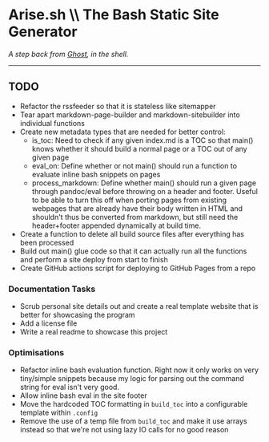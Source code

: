 # Arise.sh \\\ The Bash Static Site Generator
*A step back from [Ghost](https://ghost.org/), in the shell.*

---

## TODO
- Refactor the rssfeeder so that it is stateless like sitemapper
- Tear apart markdown-page-builder and markdown-sitebuilder into individual functions
- Create new metadata types that are needed for better control:
    - is_toc: Need to check if any given index.md is a TOC so that main() knows whether it should build a normal page or a TOC out of any given page
    - eval_on: Define whether or not main() should run a function to evaluate inline bash snippets on pages
    - process_markdown: Define whether main() should run a given page through pandoc/eval before throwing on a header and footer. Useful to be able to turn this off when porting pages from existing webpages that are already have their body written in HTML and shouldn't thus be converted from markdown, but still need the header+footer appended dynamically at build time.
- Create a function to delete all build source files after everything has been processed
- Build out main() glue code so that it can actually run all the functions and perform a site deploy from start to finish
- Create GitHub actions script for deploying to GitHub Pages from a repo

### Documentation Tasks
- Scrub personal site details out and create a real template website that is better for showcasing the program
- Add a license file
- Write a real readme to showcase this project

### Optimisations
- Refactor inline bash evaluation function. Right now it only works on very tiny/simple snippets because my logic for parsing out the command string for eval isn't very good.
- Allow inline bash eval in the site footer
- Move the hardcoded TOC formatting in `build_toc` into a configurable template within `.config`
- Remove the use of a temp file from `build_toc` and make it use arrays instead so that we're not using lazy IO calls for no good reason
